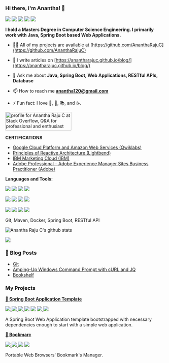 ### Hi there, i'm Anantha! 👋

[![](https://img.shields.io/badge/LinkedIn-0077B5?style=for-the-badge&logo=linkedin&logoColor=white)](https://in.linkedin.com/in/anantharajuc)
[![](https://img.shields.io/badge/Twitter-1DA1F2?style=for-the-badge&logo=twitter&logoColor=white)](https://twitter.com/anantharajuc)
[![](https://img.shields.io/badge/Instagram-E4405F?style=for-the-badge&logo=instagram&logoColor=white)](https://instagram.com/anantharajuc)
[![](https://img.shields.io/badge/Medium-12100E?style=for-the-badge&logo=medium&logoColor=white)](https://medium.com/@arcswdev)
[![](https://img.shields.io/badge/dev.to-0A0A0A?style=for-the-badge&logo=dev.to&logoColor=white)](https://dev.to/anantharajuc)

**I hold a Masters Degree in Computer Science Engineering. I primarily work with Java, Spring Boot based Web Applications.**

- 👨‍💻 All of my projects are available at [https://github.com/AnanthaRajuC](https://github.com/AnanthaRajuC)

- 📝 I write articles on [https://anantharajuc.github.io/blog/](https://anantharajuc.github.io/blog/)

- 💬 Ask me about **Java, Spring Boot, Web Applications, RESTful APIs, Database**

- 📫 How to reach me **anantha120@gmail.com**

- ⚡ Fun fact: I love 🎵, 🎸, 📚, and ☕️.

<a href="https://stackoverflow.com/users/3711562/anantha-raju-c"><img src="https://stackoverflow.com/users/flair/3711562.png" width="208" height="58" alt="profile for Anantha Raju C at Stack Overflow, Q&amp;A for professional and enthusiast programmers" title="profile for Anantha Raju C at Stack Overflow, Q&amp;A for professional and enthusiast programmers"></a>

**CERTIFICATIONS**

* [Google Cloud Platform and Amazon Web Services (Qwiklabs)](https://google.qwiklabs.com/public_profiles/f39c6d6d-a4e3-4160-abe4-a625b1be976f)
* [Principles of Reactive Architecture (Lightbend)](https://www.youracclaim.com/badges/142c45b1-ab3b-42a3-b13d-05c37c44b9a1g)
* [IBM Marketing Cloud (IBM)](https://www.youracclaim.com/users/anantha-raju-c/badges)
* [Adobe Professional – Adobe Experience Manager Sites Business Practitioner (Adobe)](https://www.youracclaim.com/badges/576ecfb6-3061-43d0-b56a-eae866413aac)

**Languages and Tools:**  

<p align="left">
<img src="https://img.shields.io/badge/Amazon_AWS-232F3E?style=for-the-badge&logo=amazon-aws&logoColor=white" />
<img src="https://img.shields.io/badge/Google_Cloud-4285F4?style=for-the-badge&logo=google-cloud&logoColor=white" />
<img src="https://img.shields.io/badge/Ubuntu-E95420?style=for-the-badge&logo=ubuntu&logoColor=white" />	
<img src="https://img.shields.io/badge/Windows-0078D6?style=for-the-badge&logo=windows&logoColor=white" />
</p>

<p align="left">
<img src="https://img.shields.io/badge/Java-ED8B00?style=for-the-badge&logo=java&logoColor=white" />	
<img src="https://img.shields.io/badge/Spring-6DB33F?style=for-the-badge&logo=spring&logoColor=white" />	
<img src="https://img.shields.io/badge/MySQL-00000F?style=for-the-badge&logo=mysql&logoColor=white" />
<img src="https://img.shields.io/badge/MongoDB-4EA94B?style=for-the-badge&logo=mongodb&logoColor=white" />	
</p>

<p align="left">
<img src="https://img.shields.io/badge/HTML-239120?style=for-the-badge&logo=html5&logoColor=white" />
<img src="https://img.shields.io/badge/CSS-239120?style=for-the-badge&logo=css3&logoColor=white" />	
<img src="https://img.shields.io/badge/Bootstrap-563D7C?style=for-the-badge&logo=bootstrap&logoColor=white" />
<img src="https://img.shields.io/badge/Markdown-000000?style=for-the-badge&logo=markdown&logoColor=white" />	
</p>

<p align="left">
  <a>Git, Maven, Docker, Spring Boot, RESTful API</a>
</p>

![Anantha Raju C's github stats](https://github-readme-stats.vercel.app/api?username=anantharajuc&theme=vue&show_icons=true&include_all_commits=true&count_private=true)

<p align="left">
  <img width="" height="" src="https://github-readme-streak-stats.herokuapp.com/?user=anantharajuc">
<p/>

### 📕 Blog Posts

<!-- BLOG-POST-LIST:START -->
- [Git](https://anantharajuc.github.io/Git/)
- [Amping-Up Windows Command Prompt with cURL and JQ](https://anantharajuc.github.io/Beefing-Up-Windows-Command-Prompt-with-cURL-and-jq/)
- [Bookshelf](https://anantharajuc.github.io/Bookshelf/)
<!-- BLOG-POST-LIST:END -->

### My Projects

<p>
  <strong>
    <a href="https://github.com/Spring-Boot-Framework/Spring-Boot-Application-Template">🍃 Spring Boot Application Template</a>
  </strong>
</p>

<p>
  <a href="https://github.com/Spring-Boot-Framework/Spring-Boot-Application-Template/network/members" rel="nofollow">
    <img src="https://img.shields.io/github/forks/Spring-Boot-Framework/Spring-Boot-Application-Template" style="max-width:100%;">
  </a> 
  <a href="https://github.com/Spring-Boot-Framework/Spring-Boot-Application-Template/stargazers" rel="nofollow">
    <img src="https://img.shields.io/github/stars/Spring-Boot-Framework/Spring-Boot-Application-Template" style="max-width:100%;">
  </a> 
  <a href="https://travis-ci.org/Spring-Boot-Framework/Spring-Boot-Application-Template" rel="nofollow">
    <img src="https://travis-ci.org/Spring-Boot-Framework/Spring-Boot-Application-Template.svg?branch=master" style="max-width:100%;">
  </a> 
 </a>
     <a alt="GitHub last commit">
     <img src="https://img.shields.io/github/last-commit/anantharajuc/Spring-Boot-Application-Template" />
 </a>
 </a>
     <a alt="Average time to resolve an issue">
     <img src="http://isitmaintained.com/badge/resolution/Spring-Boot-Framework/Spring-Boot-Application-Template.svg" />
 </a>
  <a href="https://sonarcloud.io/dashboard?id=Spring-Boot-Framework_Spring-Boot-Application-Template" rel="nofollow">
    <img src="https://sonarcloud.io/api/project_badges/measure?project=Spring-Boot-Framework_Spring-Boot-Application-Template&metric=alert_status" style="max-width:100%;">
  </a> 
   <a href="https://app.getpostman.com/run-collection/90dd899ee438f2b960dc" rel="nofollow">
    <img src="https://run.pstmn.io/button.svg" style="max-width:100%;">
  </a> 
</p>
<p>A Spring Boot Web Application template bootstrapped with necessary dependencies enough to start with a simple web application.</p>

<p>
  <strong>
    <a href="https://github.com/AnanthaRajuC/Bookmarc">🔖 Bookmarc</a>
  </strong>
</p>

<p>
  <a href="https://github.com/AnanthaRajuC/Bookmarc/network/members" rel="nofollow">
    <img src="https://img.shields.io/github/forks/AnanthaRajuC/Bookmarc" style="max-width:100%;">
  </a> 
  <a href="https://github.com/AnanthaRajuC/Bookmarc/stargazers" rel="nofollow">
    <img src="https://img.shields.io/github/stars/AnanthaRajuC/Bookmarc" style="max-width:100%;">
  </a> 
 </a>
     <a alt="GitHub last commit">
     <img src="https://img.shields.io/github/last-commit/AnanthaRajuC/Bookmarc" />
 </a>
 </a>
     <a alt="Average time to resolve an issue">
     <img src="http://isitmaintained.com/badge/resolution/AnanthaRajuC/Bookmarc.svg" />
 </a>
</p>
<p>Portable Web Browsers' Bookmark's Manager.</p>

<!--
**AnanthaRajuC/AnanthaRajuC** is a ✨ _special_ ✨ repository because its `README.md` (this file) appears on your GitHub profile.

Here are some ideas to get you started:

- 🔭 I’m currently working on ...
- 🌱 I’m currently learning ...
- 👯 I’m looking to collaborate on ...
- 🤔 I’m looking for help with ...
- 💬 Ask me about ...
- 📫 How to reach me: ...
- 😄 Pronouns: ...
-->
